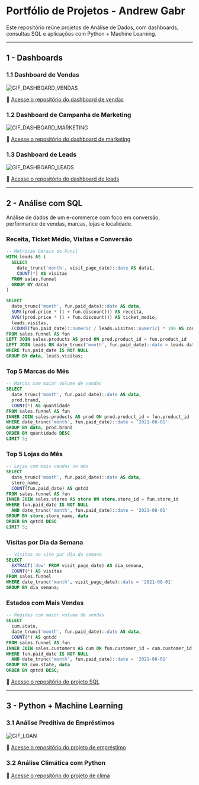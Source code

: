 # Portfólio de Projetos - Andrew Gabr

Este repositório reúne projetos de Análise de Dados, com dashboards, consultas SQL e aplicações com Python + Machine Learning.

---

## 1 - Dashboards

### 1.1 Dashboard de Vendas
![GIF_DASHBOARD_VENDAS](coloque_o_caminho_do_gif_aqui)

🔗 [Acesse o repositório do dashboard de vendas](https://github.com/andrewgabr/link_projeto_vendas)

### 1.2 Dashboard de Campanha de Marketing
![GIF_DASHBOARD_MARKETING](coloque_o_caminho_do_gif_aqui)

🔗 [Acesse o repositório do dashboard de marketing](https://github.com/andrewgabr/link_projeto_marketing)

### 1.3 Dashboard de Leads
![GIF_DASHBOARD_LEADS](coloque_o_caminho_do_gif_aqui)

🔗 [Acesse o repositório do dashboard de leads](https://github.com/andrewgabr/link_projeto_leads)

---

## 2 - Análise com SQL

Análise de dados de um e-commerce com foco em conversão, performance de vendas, marcas, lojas e localidade.

### Receita, Ticket Médio, Visitas e Conversão

```sql
-- Métricas Gerais do Funil
WITH leads AS (
  SELECT
    date_trunc('month', visit_page_date)::date AS data1,
    COUNT(*) AS visitas
  FROM sales.funnel
  GROUP BY data1
)

SELECT
  date_trunc('month', fun.paid_date)::date AS data,
  SUM((prod.price * (1 + fun.discount))) AS receita,
  AVG((prod.price * (1 + fun.discount))) AS ticket_medio,
  leads.visitas,
  (COUNT(fun.paid_date)::numeric / leads.visitas::numeric) * 100 AS conversao
FROM sales.funnel AS fun
LEFT JOIN sales.products AS prod ON prod.product_id = fun.product_id
LEFT JOIN leads ON date_trunc('month', fun.paid_date)::date = leads.data1
WHERE fun.paid_date IS NOT NULL
GROUP BY data, leads.visitas;
```

### Top 5 Marcas do Mês

```sql
-- Marcas com maior volume de vendas
SELECT
  date_trunc('month', fun.paid_date)::date AS data,
  prod.brand,
  COUNT(*) AS quantidade
FROM sales.funnel AS fun
INNER JOIN sales.products AS prod ON prod.product_id = fun.product_id
WHERE date_trunc('month', fun.paid_date)::date = '2021-08-01'
GROUP BY data, prod.brand
ORDER BY quantidade DESC
LIMIT 5;
```

### Top 5 Lojas do Mês

```sql
-- Lojas com mais vendas no mês
SELECT
  date_trunc('month', fun.paid_date)::date AS data,
  store_name,
  COUNT(fun.paid_date) AS qntdd
FROM sales.funnel AS fun
INNER JOIN sales.stores AS store ON store.store_id = fun.store_id
WHERE fun.paid_date IS NOT NULL
  AND date_trunc('month', fun.paid_date)::date = '2021-08-01'
GROUP BY store.store_name, data
ORDER BY qntdd DESC
LIMIT 5;
```

### Visitas por Dia da Semana

```sql
-- Visitas ao site por dia da semana
SELECT
  EXTRACT('dow' FROM visit_page_date) AS dia_semana,
  COUNT(*) AS visitas
FROM sales.funnel
WHERE date_trunc('month', visit_page_date)::date = '2021-08-01'
GROUP BY dia_semana;
```

### Estados com Mais Vendas

```sql
-- Regiões com maior volume de vendas
SELECT
  cum.state,
  date_trunc('month', fun.paid_date)::date AS data,
  COUNT(*) AS qntdd
FROM sales.funnel AS fun
INNER JOIN sales.customers AS cum ON fun.customer_id = cum.customer_id
WHERE fun.paid_date IS NOT NULL
  AND date_trunc('month', fun.paid_date)::date = '2021-08-01'
GROUP BY cum.state, data
ORDER BY qntdd DESC;
```

🔗 [Acesse o repositório do projeto SQL](https://github.com/andrewgabr/link_projeto_sql)

---

## 3 - Python + Machine Learning

### 3.1 Análise Preditiva de Empréstimos
![GIF_LOAN](coloque_o_caminho_do_gif_aqui)

🔗 [Acesse o repositório do projeto de empréstimo](https://github.com/andrewgabr/aprovacao-emprestimo)

### 3.2 Análise Climática com Python

🔗 [Acesse o repositório do projeto de clima](https://github.com/andrewgabr/link_projeto_clima)

